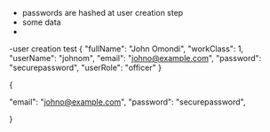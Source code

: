 
- passwords are hashed at user creation step 
- some data
- 
-user creation test 
{
"fullName": "John Omondi",
"workClass": 1,
"userName": "johnom",
"email": "johno@example.com",
"password": "securepassword",
"userRole": "officer"
}


{

"email": "johno@example.com",
"password": "securepassword",
 
}